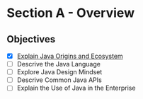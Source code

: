 # Section A - Overview

## Objectives

- [x] [Explain Java Origins and Ecosystem](NoteA.md)
- [ ] Descrive the Java Language
- [ ] Explore Java Design Mindset
- [ ] Descrive Common Java APIs
- [ ] Explain the Use of Java in the Enterprise
